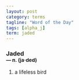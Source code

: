 ```yaml
---
layout: post
category: terms
tagline: "Word of the Day"
tags: [alpha_j]
term: jaded
---
```


<h3>Jaded<br/> <small>&mdash; n. (ja<span>&middot;</span>ded)</small></h3>
<p><ol><li>a lifeless bird</li>
</ol></p>
